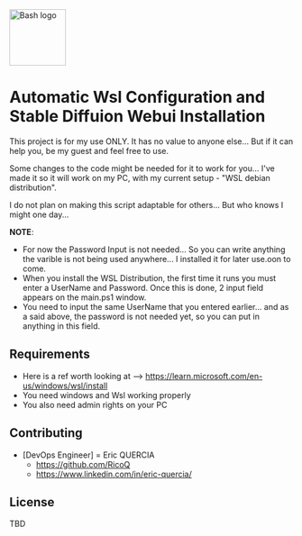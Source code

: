 <a href="https://github.com/RicoQ/WSL_SD">
    <img src="./.icon_source/Gnu-bash-logo.svg.png" alt="Bash logo" title="BASH" align="center" height="100" /> 
</a>


# Automatic Wsl Configuration and Stable Diffuion Webui Installation  

This project is for my use ONLY. It has no value to anyone else... But if it can help you, be my guest and feel free to use.

Some changes to the code might be needed for it to work for you... 
I've made it so it will work on my PC, with my current setup - "WSL debian distribution".

I do not plan on making this script adaptable for others... But who knows I might one day... 

**NOTE**: 
- For now the Password Input is not needed... So you can write anything the varible is not being used anywhere... I installed it for later use.oon to come.
- When you install the WSL Distribution, the first time it runs you must enter a UserName and Password. Once this is done, 2 input field appears on the main.ps1 window.
- You need to input the same UserName that you entered earlier... and as a said above, the password is not needed yet, so you can put in anything in this field.

## Requirements
- Here is a ref worth looking at --> https://learn.microsoft.com/en-us/windows/wsl/install
- You need windows and Wsl working properly
- You also need admin rights on your PC

## Contributing

* [DevOps Engineer] = Eric QUERCIA
    * https://github.com/RicoQ
    * https://www.linkedin.com/in/eric-quercia/

## License
TBD